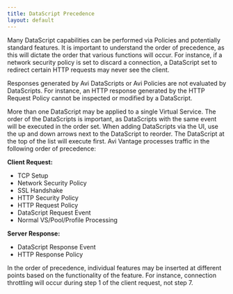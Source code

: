 ```yaml
---
title: DataScript Precedence
layout: default
---
```

Many DataScript capabilities can be performed via Policies and potentially standard features. It is important to understand the order of precedence, as this will dictate the order that various functions will occur. For instance, if a network security policy is set to discard a connection, a DataScript set to redirect certain HTTP requests may never see the client.

Responses generated by Avi DataScripts or Avi Policies are not evaluated by DataScripts. For instance, an HTTP response generated by the HTTP Request Policy cannot be inspected or modified by a DataScript.

More than one DataScript may be applied to a single Virtual Service. The order of the DataScripts is important, as DataScripts with the same event will be executed in the order set. When adding DataScripts via the UI, use the up and down arrows next to the DataScript to reorder. The DataScript at the top of the list will execute first. Avi Vantage processes traffic in the following order of precedence:

**Client Request:**

* TCP Setup
* Network Security Policy
* SSL Handshake
* HTTP Security Policy
* HTTP Request Policy
* DataScript Request Event
* Normal VS/Pool/Profile Processing

**Server Response:**

* DataScript Response Event
* HTTP Response Policy

In the order of precedence, individual features may be inserted at different points based on the functionality of the feature. For instance, connection throttling will occur during step 1 of the client request, not step 7.